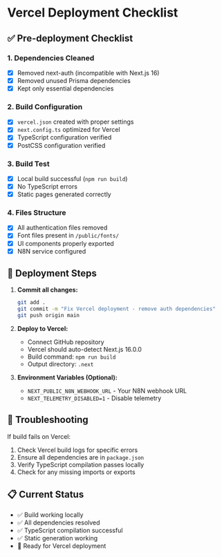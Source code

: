 # Vercel Deployment Checklist

## ✅ Pre-deployment Checklist

### 1. Dependencies Cleaned
- [x] Removed next-auth (incompatible with Next.js 16)
- [x] Removed unused Prisma dependencies
- [x] Kept only essential dependencies

### 2. Build Configuration
- [x] `vercel.json` created with proper settings
- [x] `next.config.ts` optimized for Vercel
- [x] TypeScript configuration verified
- [x] PostCSS configuration verified

### 3. Build Test
- [x] Local build successful (`npm run build`)
- [x] No TypeScript errors
- [x] Static pages generated correctly

### 4. Files Structure
- [x] All authentication files removed
- [x] Font files present in `/public/fonts/`
- [x] UI components properly exported
- [x] N8N service configured

## 🚀 Deployment Steps

1. **Commit all changes:**
   ```bash
   git add .
   git commit -m "Fix Vercel deployment - remove auth dependencies"
   git push origin main
   ```

2. **Deploy to Vercel:**
   - Connect GitHub repository
   - Vercel should auto-detect Next.js 16.0.0
   - Build command: `npm run build`
   - Output directory: `.next`

3. **Environment Variables (Optional):**
   - `NEXT_PUBLIC_N8N_WEBHOOK_URL` - Your N8N webhook URL
   - `NEXT_TELEMETRY_DISABLED=1` - Disable telemetry

## 🔧 Troubleshooting

If build fails on Vercel:
1. Check Vercel build logs for specific errors
2. Ensure all dependencies are in `package.json`
3. Verify TypeScript compilation passes locally
4. Check for any missing imports or exports

## 📋 Current Status
- ✅ Build working locally
- ✅ All dependencies resolved
- ✅ TypeScript compilation successful
- ✅ Static generation working
- 🚀 Ready for Vercel deployment
